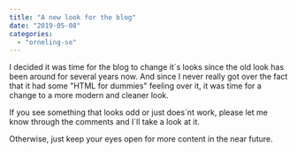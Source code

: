 ```yaml
---
title: "A new look for the blog"
date: "2019-05-08"
categories: 
  - "orneling-se"
---
```


I decided it was time for the blog to change it´s looks since the old look has been around for several years now. And since I never really got over the fact that it had some "HTML for dummies" feeling over it, it was time for a change to a more modern and cleaner look.

If you see something that looks odd or just does´nt work, please let me know through the comments and I´ll take a look at it.

Otherwise, just keep your eyes open for more content in the near future.
